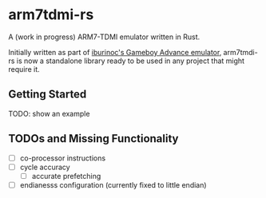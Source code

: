 # arm7tdmi-rs

A (work in progress) ARM7-TDMI emulator written in Rust.

Initially written as part of [iburinoc's Gameboy Advance emulator](https://github.com/iburinoc/gba-rs), arm7tmdi-rs is now a standalone library ready to be used in any project that might require it.

## Getting Started

TODO: show an example

## TODOs and Missing Functionality

- [ ] co-processor instructions
- [ ] cycle accuracy
    - [ ] accurate prefetching
- [ ] endianesss configuration (currently fixed to little endian)
